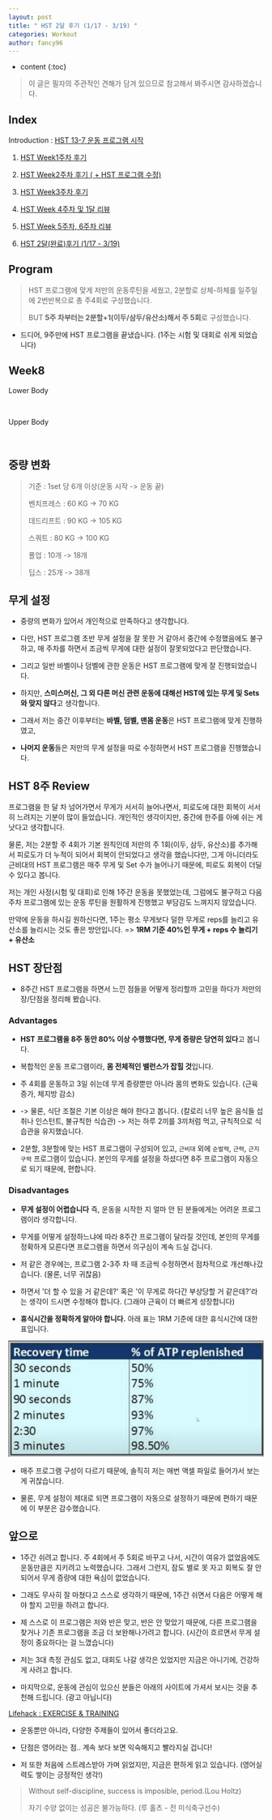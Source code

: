 ```yaml
---
layout: post
title: " HST 2달 후기 (1/17 - 3/19) "
categories: Workout
author: fancy96
---
```

* content
{:toc}


> 이 글은 필자의 주관적인 견해가 담겨 있으므로 참고해서 봐주시면 감사하겠습니다.

## Index

Introduction : [HST 13-7 운동 프로그램 시작](https://fancy96.github.io/Workout-HST-Introduction/)

1. [HST Week1주차 후기](https://fancy96.github.io/Workout-HST-Week1/)

2. [HST Week2주차 후기 ( + HST 프로그램 수정)](https://fancy96.github.io/Workout-HST-Week2/)

3. [HST Week3주차 후기](https://fancy96.github.io/Workout-HST-Week3/)

4. [HST Week 4주차 및 1달 리뷰](https://fancy96.github.io/Workout-HST-Week4/)

5. [HST Week 5주차, 6주차 리뷰](https://fancy96.github.io/Workout-HST-Week5-And-6/)

6. [HST 2달(완료)후기 (1/17 - 3/19)](https://fancy96.github.io/Workout-HST-End/)

## Program

> HST 프로그램에 맞게 저만의 운동루틴을 세웠고, 2분할로 상체-하체를 일주일에 2번반복으로 총 주4회로 구성했습니다.
>
> BUT **5주 차부터는 2분할+1(이두/삼두/유산소)해서 주 5회**로 구성했습니다.

* 드디어, 9주만에 HST 프로그램을 끝냈습니다. (1주는 시험 및 대회로 쉬게 되었습니다)

## Week8

Lower Body

![]()

Upper Body

![]()


## 중량 변화

> 기준 : 1set 당 6개 이상(운동 시작 -> 운동 끝)
>
> 벤치프레스 : 60 KG -> 70 KG
>
> 데드리프트 : 90 KG -> 105 KG
>
> 스쿼트 : 80 KG -> 100 KG
>
> 풀업 : 10개 -> 18개
> 
> 딥스 : 25개 -> 38개

## 무게 설정

* 중량의 변화가 있어서 개인적으로 만족하다고 생각합니다.

* 다만, HST 프로그램 초반 무게 설정을 잘 못한 거 같아서 중간에 수정했음에도 불구하고, 매 주차를 하면서 조금씩 무게에 대한 설정이 잘못되었다고 판단했습니다.

* 그리고 일반 바벨이나 덤벨에 관한 운동은 HST 프로그램에 맞게 잘 진행되었습니다.

* 하지만, **스미스머신, 그 외 다른 머신 관련 운동에 대해선 HST에 있는 무게 및 Sets와 맞지 않다**고 생각합니다.

* 그래서 저는 중간 이후부터는 **바벨, 덤벨, 맨몸 운동**은 HST 프로그램에 맞게 진행하였고,

* **나머지 운동**들은 저만의 무게 설정을 따로 수정하면서 HST 프로그램을 진행했습니다.

## HST 8주 Review

프로그램을 한 달 차 넘어가면서 무게가 서서히 늘어나면서, 피로도에 대한 회복이 서서히 느려지는 기분이 많이 들었습니다. 개인적인 생각이지만, 중간에 한주를 아예 쉬는 게 낫다고 생각합니다.

물론, 저는 2분할 주 4회가 기본 원칙인데 저만의 주 1회(이두, 삼두, 유산소)를 추가해서 피로도가 더 누적이 되어서 회복이 안되었다고 생각을 했습니다만, 그게 아니더라도 근비대의 HST 프로그램은 매주 무게 및 Set 수가 늘어나기 때문에, 피로도 회복이 더딜 수 있다고 봅니다.

저는 개인 사정(시험 및 대회)로 인해 1주간 운동을 못했었는데, 그럼에도 불구하고 다음 주차 프로그램에 있는 운동 루틴을 원활하게 진행했고 부담감도 느껴지지 않았습니다.

만약에 운동을 하시길 원하신다면, 1주는 평소 무게보다 덜한 무게로 reps를 늘리고 유산소를 늘리시는 것도 좋은 방안입니다. => **1RM 기준 40%인 무게 + reps 수 늘리기 + 유산소**

## HST 장단점

* 8주간 HST 프로그램을 하면서 느낀 점들을 어떻게 정리할까 고민을 하다가 저만의 장/단점을 정리해 봤습니다.

### Advantages

* **HST 프로그램을 8주 동안 80% 이상 수행했다면, 무게 증량은 당연히 있다**고 봅니다.

* 복합적인 운동 프로그램이라, **몸 전체적인 밸런스가 잡힐 것**입니다.

* 주 4회를 운동하고 3일 쉬는데 무게 증량뿐만 아니라 몸의 변화도 있습니다. (근육증가, 체지방 감소)

* -> 물론, 식단 조절은 기본 이상은 해야 한다고 봅니다. (칼로리 너무 높은 음식들 섭취나 인스턴트, 불규칙한 식습관) -> 저는 하루 2끼를 3끼처럼 먹고, 규칙적으로 식습관을 유지했습니다.

* 2분할, 3분할에 맞는 HST 프로그램이 구성되어 있고, `근비대` 외에 `순발력`, `근력`, `근지구력` 프로그램이 있습니다. 본인의 무게를 설정을 하셨다면 8주 프로그램이 자동으로 되기 때문에, 편합니다.

### Disadvantages

* **무게 설정이 어렵습니다** 즉, 운동을 시작한 지 얼마 안 된 분들에게는 어려운 프로그램이라 생각합니다.

* 무게를 어떻게 설정하느냐에 따라 8주간 프로그램이 달라질 것인데, 본인의 무게를 정확하게 모른다면 프로그램을 하면서 의구심이 계속 드실 겁니다.

* 저 같은 경우에는, 프로그램 2-3주 차 때 조금씩 수정하면서 점차적으로 개선해나갔습니다. (물론, 너무 귀찮음)

* 하면서 '더 할 수 있을 거 같은데?' 혹은 '이 무게로 하다간 부상당할 거 같은데?'라는 생각이 드시면 수정해야 합니다. (그래야 근육이 더 빠르게 성장합니다)

* **휴식시간을 정확하게 알아야 합니다.** 아래 표는 1RM 기준에 대한 휴식시간에 대한 표입니다.

![](/assets/img/workout/hst_recovery_time.png)

* 매주 프로그램 구성이 다르기 때문에, 솔직히 저는 매번 액셀 파일로 들어가서 보는 게 귀찮습니다.

* 물론, 무게 설정이 제대로 되면 프로그램이 자동으로 설정하기 때문에 편하기 때문에 이 부분은 감수했습니다.

## 앞으로

* 1주간 쉬려고 합니다. 주 4회에서 주 5회로 바꾸고 나서, 시간이 여유가 없었음에도 운동만큼은 지키려고 노력했습니다. 그래서 그런지, 잠도 별로 못 자고 회복도 잘 안되어서 무게 증량에 대한 욕심이 없었습니다.

* 그래도 무사히 잘 마쳤다고 스스로 생각하기 때문에, 1주간 쉬면서 다음은 어떻게 해야 할지 고민을 하려고 합니다.

* 제 스스로 이 프로그램은 저와 반은 맞고, 반은 안 맞았기 때문에, 다른 프로그램을 찾거나 기존 프로그램을 조금 더 보완해나가려고 합니다. (시간이 흐르면서 무게 설정이 중요하다는 걸 느꼈습니다)

* 저는 3대 측정 관심도 없고, 대회도 나갈 생각은 있었지만 지금은 아니기에, 건강하게 사려고 합니다.

* 마지막으로, 운동에 관심이 있으신 분들은 아래의 사이트에 가셔서 보시는 것을 추천해 드립니다. (광고 아닙니다)

[Lifehack : EXERCISE & TRAINING](https://www.lifehack.org/exercise-training)

* 운동뿐만 아니라, 다양한 주제들이 있어서 좋더라고요.

* 단점은 영어라는 점.. 계속 보다 보면 익숙해지고 빨라지실 겁니다!

* 저 또한 처음에 스트레스받아 가며 읽었지만, 지금은 편하게 읽고 있습니다. (영어실력도 쌓이는 긍정적인 생각!)

> Without self-discipline, success is imposible, period.(Lou Holtz)
>
> 자기 수양 없이는 성공은 불가능하다. (루 홀츠 - 전 미식축구선수)